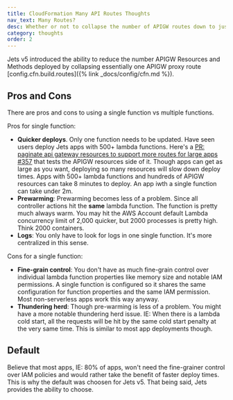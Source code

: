 ```yaml
---
title: CloudFormation Many API Routes Thoughts
nav_text: Many Routes?
desc: Whether or not to collapse the number of APIGW routes down to just a proxy route or create many APIGW Resources and Methods.
category: thoughts
order: 2
---
```


Jets v5 introduced the ability to reduce the number APIGW Resources and Methods deployed by collapsing essentially one APIGW proxy route [config.cfn.build.routes]({% link _docs/config/cfn.md %}).

## Pros and Cons

There are pros and cons to using a single function vs multiple functions.

Pros for single function:

* **Quicker deploys**. Only one function needs to be updated. Have seen users deploy Jets apps with 500+ lambda functions. Here's a [PR: paginate api gateway resources to support more routes for large apps #357](https://github.com/boltops-tools/jets/pull/357) that tests the APIGW resources side of it. Though apps can get as large as you want, deploying so many resources will slow down deploy times. Apps with 500+ lambda functions and hundreds of APIGW resources can take 8 minutes to deploy. An app iwth a single function can take under 2m.
* **Prewarming**: Prewarming becomes less of a problem. Since all controller actions hit the **same** lambda function. The function is pretty much always warm. You may hit the AWS Account default Lambda concurrency limit of 2,000 quicker, but 2000 processes is pretty high. Think 2000 containers.
* **Logs**: You only have to look for logs in one single function. It's more centralized in this sense.

Cons for a single function:

* **Fine-grain control**: You don't have as much fine-grain control over individual lambda function properties like memory size and notable IAM permissions. A single function is configured so it shares the same configuration for function properties and the same IAM permission. Most non-serverless apps work this way anyway.
* **Thundering herd**: Though pre-warming is less of a problem. You might have a more notable thundering herd issue. IE: When there is a lambda cold start, all the requests will be hit by the same cold start penalty at the very same time. This is similar to most app deployments though.

## Default

Believe that most apps, IE: 80% of apps, won't need the fine-grainer control over IAM policies and would rather take the benefit of faster deploy times. This is why the default was choosen for Jets v5. That being said, Jets provides the ability to choose.
